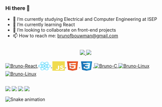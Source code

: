 ### Hi there 👋

- 🔭 I’m currently studying Electrical and Computer Engineering at ISEP
- 🌱 I’m currently learning React
- 👯 I’m looking to collaborate on front-end projects
- 📫 How to reach me: brunofbouwman@gmail.com

##
<div align="center">
<a href="https://github.com/brunobouwman">
<img height="180em" src="https://github-readme-stats.vercel.app/api?username=brunobouwman&show_icons=true&theme=dark&include_all_commits=true&count_private=true"/>
 <img height="180em" src="https://github-readme-stats.vercel.app/api/top-langs/?username=brunobouwman&layout=compact&langs_count=7&theme=dark"/>
</div>
  
  
<div style="display: inline_block"><br>
 
 <img align="center" alt="Bruno-React" height="30" width="40" src="https://cdn.jsdelivr.net/gh/devicons/devicon/icons/typescript/typescript-original.svg" />          
 <img align="center" alt="Bruno-React" height="30" width="40" src="https://raw.githubusercontent.com/devicons/devicon/master/icons/react/react-original.svg">
<img align="center" alt="Bruno-Js" height="30" width="40" src="https://raw.githubusercontent.com/devicons/devicon/master/icons/javascript/javascript-plain.svg">
<img align="center" alt="Bruno-HTML" height="30" width="40" src="https://raw.githubusercontent.com/devicons/devicon/master/icons/html5/html5-original.svg">
<img align="center" alt="Bruno-CSS" height="30" width="40" src="https://raw.githubusercontent.com/devicons/devicon/master/icons/css3/css3-original.svg">
<img align="center" alt="Bruno-C" height="30" width="30" src="https://cdn.jsdelivr.net/gh/devicons/devicon/icons/c/c-original.svg">
 <img align="center" alt="Bruno-Linux" height="30" width="30" src="https://cdn.jsdelivr.net/gh/devicons/devicon/icons/linux/linux-original.svg" />
  <img align="center" alt="Bruno-Linux" height="30" width="30" src="https://cdn.jsdelivr.net/gh/devicons/devicon/icons/git/git-original.svg" />



##  
 
  
<div>
<a href = "mailto:brunofbouwman@gmail.com"><img src="https://img.shields.io/badge/-Gmail-%23333?style=for-the-badge&logo=gmail&logoColor=white" target="_blank"></a>
<a href="https://www.linkedin.com/in/bruno-bouwman/" target="_blank"><img src="https://img.shields.io/badge/-LinkedIn-%230077B5?style=for-the-badge&logo=linkedin&logoColor=white" target="_blank"></a>
<a href="https://discordapp.com/users/bruno%20bouwman#6320"><img src="https://img.shields.io/badge/Discord-7289DA?style=for-the-badge&logo=discord&logoColor=white" target="_blank"></a> 
<a href="https://instagram.com/brunobouwman" target="_blank"><img src="https://img.shields.io/badge/-Instagram-%23E4405F?style=for-the-badge&logo=instagram&logoColor=white" target="_blank"></a>
</div>
  
   ![Snake animation](https://github.com/brunobouwman/brunobouwman/blob/output/github-contribution-grid-snake.svg)
  

